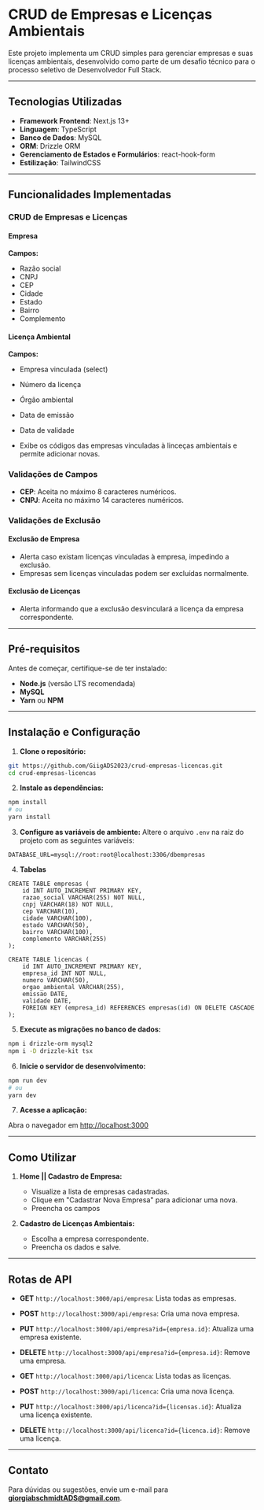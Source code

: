 # CRUD de Empresas e Licenças Ambientais

Este projeto implementa um CRUD simples para gerenciar empresas e suas licenças ambientais, desenvolvido como parte de um desafio técnico para o processo seletivo de Desenvolvedor Full Stack.

---

## Tecnologias Utilizadas

- **Framework Frontend**: Next.js 13+
- **Linguagem**: TypeScript
- **Banco de Dados**: MySQL
- **ORM**: Drizzle ORM
- **Gerenciamento de Estados e Formulários**: react-hook-form
- **Estilização**: TailwindCSS

---

## Funcionalidades Implementadas

### CRUD de Empresas e Licenças

#### Empresa

**Campos:**
- Razão social
- CNPJ
- CEP
- Cidade
- Estado
- Bairro
- Complemento

#### Licença Ambiental

**Campos:**
- Empresa vinculada (select)
- Número da licença
- Órgão ambiental
- Data de emissão
- Data de validade

- Exibe os códigos das empresas vinculadas à linceças ambientais e permite adicionar novas.

### Validações de Campos
- **CEP**: Aceita no máximo 8 caracteres numéricos.
- **CNPJ**: Aceita no máximo 14 caracteres numéricos.

### Validações de Exclusão

#### Exclusão de Empresa
- Alerta caso existam licenças vinculadas à empresa, impedindo a exclusão.
- Empresas sem licenças vinculadas podem ser excluídas normalmente.

#### Exclusão de Licenças
- Alerta informando que a exclusão desvinculará a licença da empresa correspondente.

---

## Pré-requisitos

Antes de começar, certifique-se de ter instalado:

- **Node.js** (versão LTS recomendada)
- **MySQL**
- **Yarn** ou **NPM**

---

## Instalação e Configuração

1. **Clone o repositório:**

```bash
git https://github.com/GiigADS2023/crud-empresas-licencas.git
cd crud-empresas-licencas
```

2. **Instale as dependências:**

```bash
npm install 
# ou  
yarn install
```

3. **Configure as variáveis de ambiente:**
Altere o arquivo `.env` na raiz do projeto com as seguintes variáveis:

```
DATABASE_URL=mysql://root:root@localhost:3306/dbempresas  

```

4. **Tabelas**

```
CREATE TABLE empresas (
    id INT AUTO_INCREMENT PRIMARY KEY,
    razao_social VARCHAR(255) NOT NULL,
    cnpj VARCHAR(18) NOT NULL,
    cep VARCHAR(10),
    cidade VARCHAR(100),
    estado VARCHAR(50),
    bairro VARCHAR(100),
    complemento VARCHAR(255)
);

CREATE TABLE licencas (
    id INT AUTO_INCREMENT PRIMARY KEY,
    empresa_id INT NOT NULL,
    numero VARCHAR(50),
    orgao_ambiental VARCHAR(255),
    emissao DATE,
    validade DATE,
    FOREIGN KEY (empresa_id) REFERENCES empresas(id) ON DELETE CASCADE
);
```


5. **Execute as migrações no banco de dados:**

```bash
npm i drizzle-orm mysql2 
npm i -D drizzle-kit tsx
```

6. **Inicie o servidor de desenvolvimento:**

```bash
npm run dev  
# ou  
yarn dev
```

7. **Acesse a aplicação:**

Abra o navegador em [http://localhost:3000](http://localhost:3000)

---

## Como Utilizar

1. **Home || Cadastro de Empresa:**
   - Visualize a lista de empresas cadastradas.
   - Clique em "Cadastrar Nova Empresa" para adicionar uma nova.
   - Preencha os campos

2. **Cadastro de Licenças Ambientais:**
   - Escolha a empresa correspondente.
   - Preencha os dados e salve.

---

## Rotas de API

- **GET** `http://localhost:3000/api/empresa`: Lista todas as empresas.
- **POST** `http://localhost:3000/api/empresa`: Cria uma nova empresa.
- **PUT** `http://localhost:3000/api/empresa?id={empresa.id}`: Atualiza uma empresa existente.
- **DELETE** `http://localhost:3000/api/empresa?id={empresa.id}`: Remove uma empresa.

- **GET** `http://localhost:3000/api/licenca`: Lista todas as licenças.
- **POST** `http://localhost:3000/api/licenca`: Cria uma nova licença.
- **PUT** `http://localhost:3000/api/licenca?id={licensas.id}`: Atualiza uma licença existente.
- **DELETE** `http://localhost:3000/api/licenca?id={licenca.id}`: Remove uma licença.

---

## Contato

Para dúvidas ou sugestões, envie um e-mail para **giorgiabschmidtADS@gmail.com**.